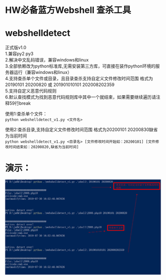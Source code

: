 # HW必备蓝方Webshell 查杀工具
# webshelldetect  
正式版v1.0   
1.兼容py2 py3  
2.解决中文乱码错误，兼容windows和linux  
3.全部依赖改为python标准库,无需安装第三方库，可直接在装作python环境的服务器运行（兼容windows和linux）  
4.支持查杀单个文件或目录，且目录查杀支持自定义文件修改时间范围 格式为20190101 20200820 或  201901010101 202008202359  
5.支持自定义恶意代码规则  
6.默认查找模式为找到恶意代码规则库中其中一个就结束，如果需要继续遍历请注释59行break

使用1:查杀单个文件：  
`python webshelldetect_v1.py <文件名> `

使用2:查杀目录,支持自定义文件修改时间范围 格式为20200101 20200830缺省为当前时间  
`python webshelldetect_v1.py <目录名> [文件修改时间开始如：20200101] [文件修改时间结束如：20200820,缺省为当前时间]`

# 演示：
![demo](https://raw.githubusercontent.com/SecurityCN/webshelldetect/master/demo.png)
